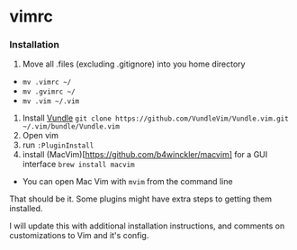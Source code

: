 # vimrc
### Installation

1. Move all .files (excluding .gitignore) into you home directory
  - `mv .vimrc ~/`
  - `mv .gvimrc ~/`
  - `mv .vim ~/.vim`
1. Install [Vundle](https://github.com/VundleVim/Vundle.vim) `git clone https://github.com/VundleVim/Vundle.vim.git ~/.vim/bundle/Vundle.vim`
1. Open vim
1. run `:PluginInstall`
1. install (MacVim)[https://github.com/b4winckler/macvim] for a GUI interface `brew install macvim`
  - You can open Mac Vim with `mvim` from the command line

That should be it. Some plugins might have extra steps to getting them installed.

I will update this with additional installation instructions, and comments on customizations to Vim and it's config.
